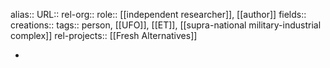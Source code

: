 alias::
URL::
rel-org::
role:: [[independent researcher]], [[author]]
fields::
creations::
tags:: person, [[UFO]], [[ET]], [[supra-national military-industrial complex]]
rel-projects:: [[Fresh Alternatives]]

-
